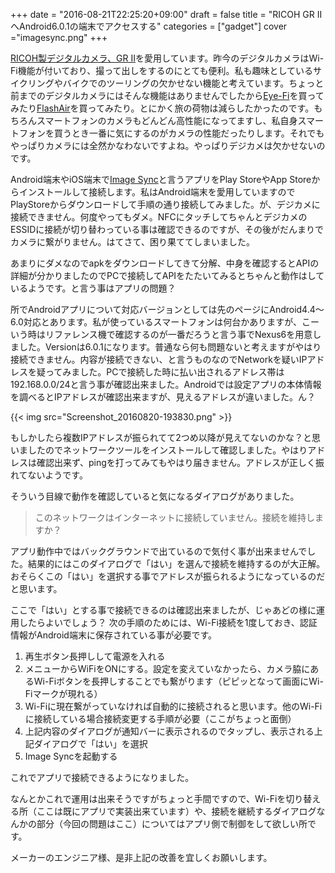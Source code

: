 +++
date = "2016-08-21T22:25:20+09:00"
draft = false
title = "RICOH GR IIへAndroid6.0.1の端末でアクセスする"
categories = ["gadget"]
cover ="imagesync.png"
+++

<a href="http://www.ricoh-imaging.co.jp/japan/products/gr-2/" target="_blank">RICOH製デジタルカメラ、GR II</a>を愛用しています。昨今のデジタルカメラはWi-Fi機能が付いており、撮って出しをするのにとても便利。私も趣味としているサイクリングやバイクでのツーリングの欠かせない機能と考えています。ちょっと前までのデジタルカメラにはそんな機能はありませんでしたから<a href="http://jp.eyefi.com/" target="_blank">Eye-Fi</a>を買ってみたり<a href="http://www.flashair.info/" target="_blank">FlashAir</a>を買ってみたり。とにかく旅の荷物は減らしたかったのです。もちろんスマートフォンのカメラもどんどん高性能になってますし、私自身スマートフォンを買うとき一番に気にするのがカメラの性能だったりします。それでもやっぱりカメラには全然かなわないですよね。やっぱりデジカメは欠かせないのです。


Android端末やiOS端末で<a href="http://www.ricoh-imaging.co.jp/japan/support/download/app/image-sync/" target="_blank">Image Sync</a>と言うアプリをPlay StoreやApp Storeからインストールして接続します。私はAndroid端末を愛用していますのでPlayStoreからダウンロードして手順の通り接続してみました。が、デジカメに接続できません。何度やってもダメ。NFCにタッチしてちゃんとデジカメのESSIDに接続が切り替わっている事は確認できるのですが、その後がだんまりでカメラに繋がりません。はてさて、困り果ててしまいました。

あまりにダメなのでapkをダウンロードしてきて分解、中身を確認するとAPIの詳細が分かりましたのでPCで接続してAPIをたたいてみるとちゃんと動作はしているようです。と言う事はアプリの問題？

所でAndroidアプリについて対応バージョンとしては先のページにAndroid4.4～6.0対応とあります。私が使っているスマートフォンは何台かありますが、こーいう時はリファレンス機で確認するのが一番だろうと言う事でNexus6を用意しました。Versionは6.0.1になります。普通なら何も問題ないと考えますがやはり接続できません。内容が接続できない、と言うものなのでNetworkを疑いIPアドレスを疑ってみました。PCで接続した時に払い出されるアドレス帯は192.168.0.0/24と言う事が確認出来ました。Androidでは設定アプリの本体情報を調べるとIPアドレスが確認出来ますが、見えるアドレスが違いました。ん？

{{< img src="Screenshot_20160820-193830.png" >}}

もしかしたら複数IPアドレスが振られてて2つめ以降が見えてないのかな？と思いましたのでネットワークツールをインストールして確認しました。やはりアドレスは確認出来ず、pingを打ってみてもやはり届きません。アドレスが正しく振れてないようです。

そういう目線で動作を確認していると気になるダイアログがありました。

<blockquote>このネットワークはインターネットに接続していません。接続を維持しますか？</blockquote>

アプリ動作中ではバックグラウンドで出ているので気付く事が出来ませんでした。結果的にはこのダイアログで「はい」を選んで接続を維持するのが大正解。おそらくこの「はい」を選択する事でアドレスが振られるようになっているのだと思います。

ここで「はい」とする事で接続できるのは確認出来ましたが、じゃあどの様に運用したらよいでしょう？
次の手順のためには、Wi-Fi接続を1度しておき、認証情報がAndroid端末に保存されている事が必要です。

<ol>
	<li>再生ボタン長押しして電源を入れる</li>
	<li>メニューからWiFiをONにする。設定を変えていなかったら、カメラ脇にあるWi-Fiボタンを長押しすることでも繋がります（ピピッとなって画面にWi-Fiマークが現れる）</li>
	<li>Wi-Fiに現在繋がっていなければ自動的に接続されると思います。他のWi-Fiに接続している場合接続変更する手順が必要（ここがちょっと面倒）</li>
	<li>上記内容のダイアログが通知バーに表示されるのでタップし、表示される上記ダイアログで「はい」を選択</li>
	<li>Image Syncを起動する</li>
</ol>

これでアプリで接続できるようになりました。

なんとかこれで運用は出来そうですがちょっと手間ですので、Wi-Fiを切り替える所（ここは既にアプリで実装出来ています）や、接続を継続するダイアログなんかの部分（今回の問題はここ）についてはアプリ側で制御をして欲しい所です。

メーカーのエンジニア様、是非上記の改善を宜しくお願いします。
